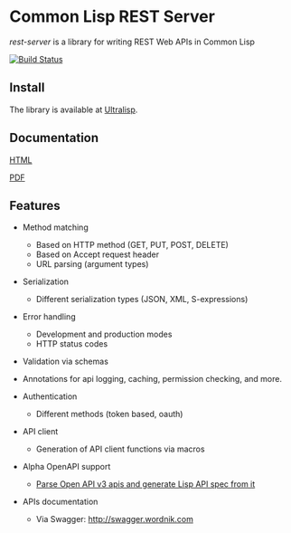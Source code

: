 Common Lisp REST Server
=======================

*rest-server* is a library for writing REST Web APIs in Common Lisp

[![Build Status](https://travis-ci.org/mmontone/cl-rest-server.svg?branch=master)](https://travis-ci.org/mmontone/cl-rest-server)

## Install

The library is available at [Ultralisp](https://ultralisp.org).

## Documentation

[HTML](http://mmontone.github.io/cl-rest-server/doc/build/html)

[PDF](http://mmontone.github.io/cl-rest-server/doc/build/latex/CommonLispRESTServer.pdf)

## Features

* Method matching
  - Based on HTTP method (GET, PUT, POST, DELETE)
  - Based on Accept request header
  - URL parsing (argument types)

* Serialization
  - Different serialization types (JSON, XML, S-expressions)

* Error handling
  - Development and production modes
  - HTTP status codes

* Validation via schemas

* Annotations for api logging, caching, permission checking, and more.

* Authentication
  - Different methods (token based, oauth)

* API client
  - Generation of API client functions via macros
  
* Alpha OpenAPI support
  - [Parse Open API v3 apis and generate Lisp API spec from it](test/openapi.lisp)

* APIs documentation
  - Via Swagger: http://swagger.wordnik.com
